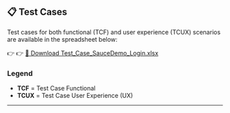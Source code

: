 ## 📋 Test Cases

Test cases for both functional (TCF) and user experience (TCUX) scenarios are available in the spreadsheet below:

👉 👉 [📄 Download Test_Case_SauceDemo_Login.xlsx](./documents/Test_Case_SauceDemo_Login.xlsx)

### Legend
- **TCF** = Test Case Functional
- **TCUX** = Test Case User Experience (UX)

---

